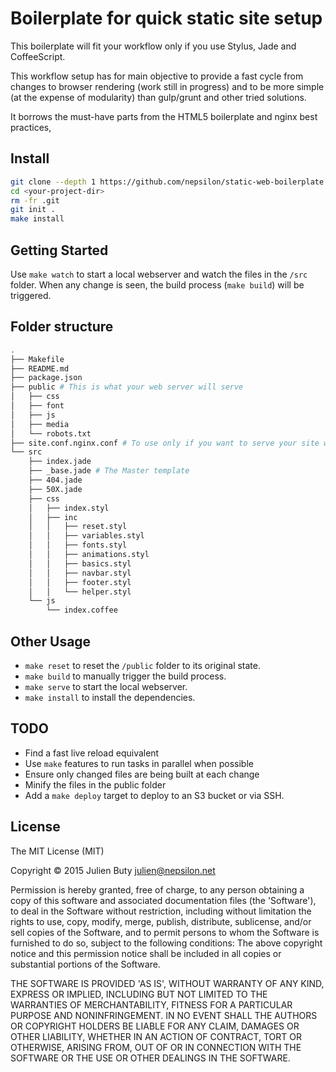 # Boilerplate for quick static site setup

This boilerplate will fit your workflow only if you use Stylus, Jade and CoffeeScript.

This workflow setup has for main objective to provide a fast cycle from changes to browser rendering (work still in progress) and to be more simple (at the expense of modularity) than gulp/grunt and other tried solutions.

It borrows the must-have parts from the HTML5 boilerplate and nginx best practices,


## Install

```bash
git clone --depth 1 https://github.com/nepsilon/static-web-boilerplate.git <your-project-dir>
cd <your-project-dir>
rm -fr .git
git init .
make install
```

## Getting Started

Use `make watch` to  start a local webserver and watch the files in the `/src` folder. When any change is seen, the build process (`make build`) will be triggered.

## Folder structure

```bash
.
├── Makefile
├── README.md
├── package.json
├── public # This is what your web server will serve
│   ├── css
│   ├── font
│   ├── js
│   ├── media
│   └── robots.txt
├── site.conf.nginx.conf # To use only if you want to serve your site with nginx
└── src
    ├── index.jade
    ├── _base.jade # The Master template
    ├── 404.jade
    ├── 50X.jade
    ├── css
    │   ├── index.styl
    │   ├── inc
    │   │   ├── reset.styl
    │   │   ├── variables.styl
    │   │   ├── fonts.styl
    │   │   ├── animations.styl
    │   │   ├── basics.styl
    │   │   ├── navbar.styl
    │   │   ├── footer.styl
    │   │   └── helper.styl
    └── js
        └── index.coffee
```

## Other Usage

* `make reset` to reset the `/public` folder to its original state.
* `make build` to manually trigger the build process.
* `make serve` to start the local webserver.
* `make install` to install the dependencies.


## TODO

* Find a fast live reload equivalent
* Use `make` features to run tasks in parallel when possible
* Ensure only changed files are being built at each change
* Minify the files in the public folder
* Add a `make deploy` target to deploy to an S3 bucket or via SSH.


## License

The MIT License (MIT)

Copyright © 2015 Julien Buty <julien@nepsilon.net>

Permission is hereby granted, free of charge, to any person obtaining a copy of this software and associated documentation files (the 'Software'), to deal in the Software without restriction, including without limitation the rights to use, copy, modify, merge, publish, distribute, sublicense, and/or sell copies of the Software, and to permit persons to whom the Software is furnished to do so, subject to the following conditions: The above copyright notice and this permission notice shall be included in all copies or substantial portions of the Software.

THE SOFTWARE IS PROVIDED 'AS IS', WITHOUT WARRANTY OF ANY KIND, EXPRESS OR IMPLIED, INCLUDING BUT NOT LIMITED TO THE WARRANTIES OF MERCHANTABILITY, FITNESS FOR A PARTICULAR PURPOSE AND NONINFRINGEMENT. IN NO EVENT SHALL THE AUTHORS OR COPYRIGHT HOLDERS BE LIABLE FOR ANY CLAIM, DAMAGES OR OTHER LIABILITY, WHETHER IN AN ACTION OF CONTRACT, TORT OR OTHERWISE, ARISING FROM, OUT OF OR IN CONNECTION WITH THE SOFTWARE OR THE USE OR OTHER DEALINGS IN THE SOFTWARE.
